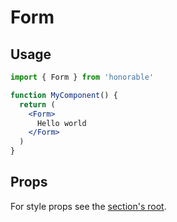 # Form

## Usage

```jsx
import { Form } from 'honorable'

function MyComponent() {
  return (
    <Form>
      Hello world
    </Form>
  )
}
```

## Props

For style props see the [section's root](/components/html-tags).
